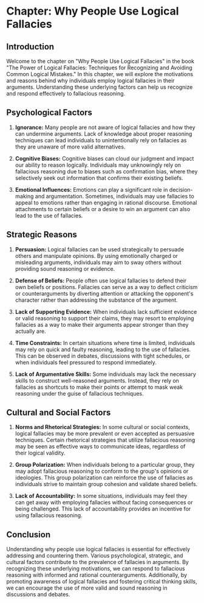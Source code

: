 Chapter: Why People Use Logical Fallacies
=========================================

Introduction
------------

Welcome to the chapter on "Why People Use Logical Fallacies" in the book "The Power of Logical Fallacies: Techniques for Recognizing and Avoiding Common Logical Mistakes." In this chapter, we will explore the motivations and reasons behind why individuals employ logical fallacies in their arguments. Understanding these underlying factors can help us recognize and respond effectively to fallacious reasoning.

Psychological Factors
---------------------

1. **Ignorance:** Many people are not aware of logical fallacies and how they can undermine arguments. Lack of knowledge about proper reasoning techniques can lead individuals to unintentionally rely on fallacies as they are unaware of more valid alternatives.

2. **Cognitive Biases:** Cognitive biases can cloud our judgment and impact our ability to reason logically. Individuals may unknowingly rely on fallacious reasoning due to biases such as confirmation bias, where they selectively seek out information that confirms their existing beliefs.

3. **Emotional Influences:** Emotions can play a significant role in decision-making and argumentation. Sometimes, individuals may use fallacies to appeal to emotions rather than engaging in rational discourse. Emotional attachments to certain beliefs or a desire to win an argument can also lead to the use of fallacies.

Strategic Reasons
-----------------

1. **Persuasion:** Logical fallacies can be used strategically to persuade others and manipulate opinions. By using emotionally charged or misleading arguments, individuals may aim to sway others without providing sound reasoning or evidence.

2. **Defense of Beliefs:** People often use logical fallacies to defend their own beliefs or positions. Fallacies can serve as a way to deflect criticism or counterarguments by diverting attention or attacking the opponent's character rather than addressing the substance of the argument.

3. **Lack of Supporting Evidence:** When individuals lack sufficient evidence or valid reasoning to support their claims, they may resort to employing fallacies as a way to make their arguments appear stronger than they actually are.

4. **Time Constraints:** In certain situations where time is limited, individuals may rely on quick and faulty reasoning, leading to the use of fallacies. This can be observed in debates, discussions with tight schedules, or when individuals feel pressured to respond immediately.

5. **Lack of Argumentative Skills:** Some individuals may lack the necessary skills to construct well-reasoned arguments. Instead, they rely on fallacies as shortcuts to make their points or attempt to mask weak reasoning under the guise of fallacious techniques.

Cultural and Social Factors
---------------------------

1. **Norms and Rhetorical Strategies:** In some cultural or social contexts, logical fallacies may be more prevalent or even accepted as persuasive techniques. Certain rhetorical strategies that utilize fallacious reasoning may be seen as effective ways to communicate ideas, regardless of their logical validity.

2. **Group Polarization:** When individuals belong to a particular group, they may adopt fallacious reasoning to conform to the group's opinions or ideologies. This group polarization can reinforce the use of fallacies as individuals strive to maintain group cohesion and validate shared beliefs.

3. **Lack of Accountability:** In some situations, individuals may feel they can get away with employing fallacies without facing consequences or being challenged. This lack of accountability provides an incentive for using fallacious reasoning.

Conclusion
----------

Understanding why people use logical fallacies is essential for effectively addressing and countering them. Various psychological, strategic, and cultural factors contribute to the prevalence of fallacies in arguments. By recognizing these underlying motivations, we can respond to fallacious reasoning with informed and rational counterarguments. Additionally, by promoting awareness of logical fallacies and fostering critical thinking skills, we can encourage the use of more valid and sound reasoning in discussions and debates.
